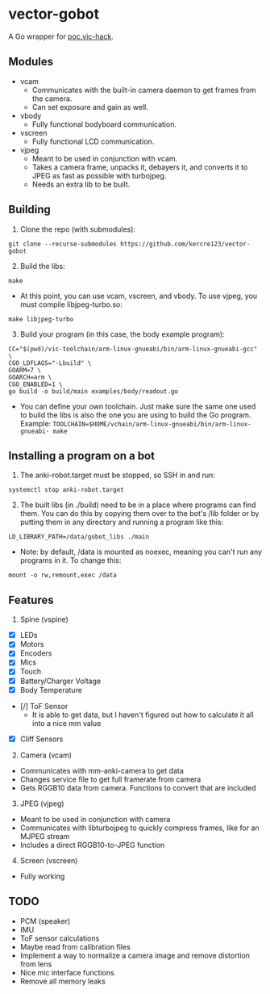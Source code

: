 # vector-gobot

A Go wrapper for [poc.vic-hack](https://github.com/torimos/poc.vic-hack).

## Modules

-   vcam
    -   Communicates with the built-in camera daemon to get frames from the camera.
    -   Can set exposure and gain as well.
-   vbody
    -   Fully functional bodyboard communication.
-   vscreen
    -   Fully functional LCD communication.
-   vjpeg
    -   Meant to be used in conjunction with vcam.
    -   Takes a camera frame, unpacks it, debayers it, and converts it to JPEG as fast as possible with turbojpeg.
    -   Needs an extra lib to be built.

## Building

1. Clone the repo (with submodules):

```
git clone --recurse-submodules https://github.com/kercre123/vector-gobot
```

2. Build the libs:

```
make
```

-   At this point, you can use vcam, vscreen, and vbody. To use vjpeg, you must compile libjpeg-turbo.so:

```
make libjpeg-turbo
```

3. Build your program (in this case, the body example program):

```
CC="$(pwd)/vic-toolchain/arm-linux-gnueabi/bin/arm-linux-gnueabi-gcc" \
CGO_LDFLAGS="-Lbuild" \
GOARM=7 \
GOARCH=arm \
CGO_ENABLED=1 \
go build -o build/main examples/body/readout.go
```

-   You can define your own toolchain. Just make sure the same one used to build the libs is also the one you are using to build the Go program. Example: `TOOLCHAIN=$HOME/vchain/arm-linux-gnueabi/bin/arm-linux-gnueabi- make`

## Installing a program on a bot

1. The anki-robot.target must be stopped, so SSH in and run:

```
systemctl stop anki-robot.target
```

2. The built libs (in ./build) need to be in a place where programs can find them. You can do this by copying them over to the bot's /lib folder or by putting them in any directory and running a program like this:

```
LD_LIBRARY_PATH=/data/gobot_libs ./main
```

-   Note: by default, /data is mounted as noexec, meaning you can't run any programs in it. To change this:

```
mount -o rw,remount,exec /data
```

## Features

1. Spine (vspine)
-   [x] LEDs
-   [x] Motors
-   [x] Encoders
-   [x] Mics
-   [x] Touch
-   [x] Battery/Charger Voltage
-   [x] Body Temperature
-   [/] ToF Sensor
    -   It is able to get data, but I haven't figured out how to calculate it all into a nice mm value
-   [x] Cliff Sensors
2. Camera (vcam)
-   Communicates with mm-anki-camera to get data
-   Changes service file to get full framerate from camera
-   Gets RGGB10 data from camera. Functions to convert that are included
3. JPEG (vjpeg)
-   Meant to be used in conjunction with camera 
-   Communicates with libturbojpeg to quickly compress frames, like for an MJPEG stream
-   Includes a direct RGGB10-to-JPEG function
4. Screen (vscreen)
-   Fully working

## TODO

-   PCM (speaker)
-   IMU
-   ToF sensor calculations
-   Maybe read from calibration files
-   Implement a way to normalize a camera image and remove distortion from lens
-   Nice mic interface functions
-   Remove all memory leaks